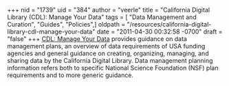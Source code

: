+++
nid = "1739"
uid = "384"
author = "veerle"
title = "California Digital Library (CDL): Manage Your Data"
tags = [ "Data Management and Curation", "Guides", "Policies",]
oldpath = "/resources/california-digital-library-cdl-manage-your-data"
date = "2011-04-30 00:32:58 -0700"
draft = "false"
+++
[CDL: Manage Your
Data](http://www.cdlib.org/services/uc3/datamanagement/index.html)
provides guidance on data management plans, an overview of data
requirements of USA funding agencies and general guidance on creating,
organizing, managing, and sharing data by the California Digital
Library. Data management planning information refers both to specific
National Science Foundation (NSF) plan requirements and to more generic
guidance.
